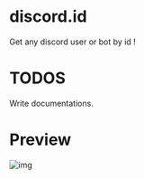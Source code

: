 # discord.id
Get any discord user or bot by id !

# TODOS
Write documentations.

# Preview
![img](https://i.imgur.com/FUvsqY1.png)
